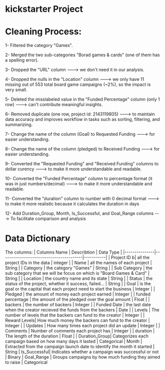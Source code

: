 # kickstarter Project

# Cleaning Process:
1- Filtered the category "Games".

2- Merged the two sub-categories "Borad games & cards" (one of them has a spelling error).

3- Dropped the "URL" column ---> we don't need it in our analysis.

4- Dropped the nulls in the "Location" column ---> we only have 11 missing out of 553 total board game campaigns (~2%), so the impact is very small.

5- Deleted the misslabeled value in the "Funded Percentage" column (only 1 row) ---> can't contribute meaningful insights.

6- Removed duplicate (one row, project id: 2143119805) ---> to maintain data accuracy and improves workflow in tasks such as sorting, filtering, and summarizing.

7- Change the name of the column (Goal) to Requested Funding ---> for easier understanding.

8- Change the name of the column (pledged) to Received Funding ---> for easier understanding.

9- Converted the "Requested Funding" and "Received Funding" columns to dollar curency ---> to make it more understandable and readable. 

10- Converted the "Funded Percentage" column to percentage format (it was in just numbers/decimal) ---> to make it more understandable and readable.

11- Converted the "duration" column to number with 0 decimal format ---> to make it more realistic because it calculates the duration in days

12- Add Duration_Group, Month, Is_Successful, and Goal_Range columns ---> To facilitate comparison and analysis


# Data Dictionary
The columns:
   | Columns Name  |              Describtion                | Data Type |
   |---------------|-----------------------------------------|-----------|
   | Project ID   b|  all the project IDs in the data        | integer   |
   | Name          |  all the names of each project          | String    |
   | Category      |   the category "Games"                  | String    |
   | Sub Category  |  the sub category that we will be focus on which is "Board Games & Card"   | String    |
   | Location      |  the country name and its state         | String    |
   | Status        |  the status of the project, whether it success, failed...    | String    |
   | Goal          | is the goal or the capital that each project need to start the business       | Integer   |
   | Pledged       | the amount of money each project earned | Integer   |
   | funded percentage | the amount of the pledged over the goal amount                          | Float     |
   | backers      | the number of backers                   | Integer   |
   | Funded Date  | the last date when the creator recieved the funds from the backers               | Date      |
   | Levels       | The number of levels that the backers can fund to the creator                  | Integer   |
   | Reward Levels| How much money the backers can fund to the creator                              | Integer   |
   | Updates      | How many times each project did an update | Integer |
   | Comments     | Number of comments each project has     | Integer   |
   | duration     | The length of the duration              | Float     |
   | Duration_Group| Categorizes each campaign based on how many days it lasted | Categorical 
   | Month        | Extracted from the campaign launch date to identify the month it started | String
   | Is_Successful| Indicates whether a campaign was successful or not | Binary 
   | Goal_Range | Groups campaigns by how much funding they aimed to raise | Categorical 

